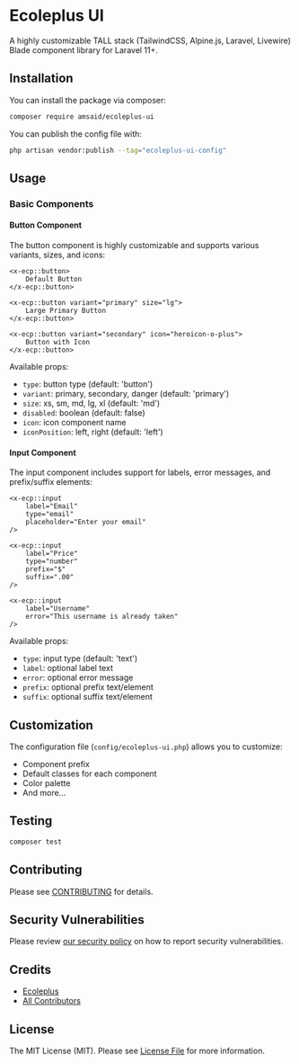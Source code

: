# Ecoleplus UI

A highly customizable TALL stack (TailwindCSS, Alpine.js, Laravel, Livewire) Blade component library for Laravel 11+.

## Installation

You can install the package via composer:

```bash
composer require amsaid/ecoleplus-ui
```

You can publish the config file with:

```bash
php artisan vendor:publish --tag="ecoleplus-ui-config"
```

## Usage

### Basic Components

#### Button Component

The button component is highly customizable and supports various variants, sizes, and icons:

```blade
<x-ecp::button>
    Default Button
</x-ecp::button>

<x-ecp::button variant="primary" size="lg">
    Large Primary Button
</x-ecp::button>

<x-ecp::button variant="secondary" icon="heroicon-o-plus">
    Button with Icon
</x-ecp::button>
```

Available props:
- `type`: button type (default: 'button')
- `variant`: primary, secondary, danger (default: 'primary')
- `size`: xs, sm, md, lg, xl (default: 'md')
- `disabled`: boolean (default: false)
- `icon`: icon component name
- `iconPosition`: left, right (default: 'left')

#### Input Component

The input component includes support for labels, error messages, and prefix/suffix elements:

```blade
<x-ecp::input
    label="Email"
    type="email"
    placeholder="Enter your email"
/>

<x-ecp::input
    label="Price"
    type="number"
    prefix="$"
    suffix=".00"
/>

<x-ecp::input
    label="Username"
    error="This username is already taken"
/>
```

Available props:
- `type`: input type (default: 'text')
- `label`: optional label text
- `error`: optional error message
- `prefix`: optional prefix text/element
- `suffix`: optional suffix text/element

## Customization

The configuration file (`config/ecoleplus-ui.php`) allows you to customize:
- Component prefix
- Default classes for each component
- Color palette
- And more...

## Testing

```bash
composer test
```

## Contributing

Please see [CONTRIBUTING](CONTRIBUTING.md) for details.

## Security Vulnerabilities

Please review [our security policy](../../security/policy) on how to report security vulnerabilities.

## Credits

- [Ecoleplus](https://github.com/amsaid)
- [All Contributors](../../contributors)

## License

The MIT License (MIT). Please see [License File](LICENSE.md) for more information.
